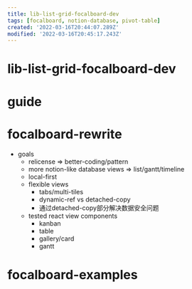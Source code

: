 ```yaml
---
title: lib-list-grid-focalboard-dev
tags: [focalboard, notion-database, pivot-table]
created: '2022-03-16T20:44:07.289Z'
modified: '2022-03-16T20:45:17.243Z'
---
```


# lib-list-grid-focalboard-dev

# guide

# focalboard-rewrite
- goals
  - relicense => better-coding/pattern
  - more notion-like database views => list/gantt/timeline
  - local-first
  - flexible views
    - tabs/multi-tiles
    - dynamic-ref vs detached-copy
    - 通过detached-copy部分解决数据安全问题
  - tested react view components
    - kanban
    - table
    - gallery/card
    - gantt
# focalboard-examples

